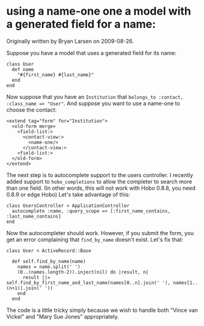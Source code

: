 # using a name-one one a model with a generated field for a name:

Originally written by Bryan Larsen on 2009-08-26.

Suppose you have a model that uses a generated field for its name:

    class User
      def name
        "#{first_name} #{last_name}"
      end
    end

Now suppose that you have an `Institution` that `belongs_to :contact, :class_name => "User"`.  And suppose you want to use a name-one to choose the contact:

    <extend tag="form" for="Institution">
      <old-form merge>
        <field-list:>
          <contact-view:>
            <name-one/>
          </contact-view:>
        <field-list:>
      </old-form>
    </extend>

The next step is to autocomplete support to the users controller.  I recently added support to `hobo_completions` to allow the completer to search more than one field.   (In other words, this will not work with Hobo 0.8.8, you need 0.8.9 or edge Hobo)  Let's take advantage of this:

    class UsersController < ApplicationController
      autocomplete :name, :query_scope => [:first_name_contains, :last_name_contains]
    end

Now the autocompleter should work.   However, if you submit the form, you get an error complaining that `find_by_name` doesn't exist.   Let's fix that:

    class User < ActiveRecord::Base

      def self.find_by_name(name)
        names = name.split(' ')
        (0..(names.length-2)).inject(nil) do |result, n|
          result ||= self.find_by_first_name_and_last_name(names[0..n].join(' '), names[1..(n+1)].join(' '))
        end
      end

The code is a little tricky simply because we wish to handle both "Vince van Vickel" and "Mary Sue Jones" appropriately.

